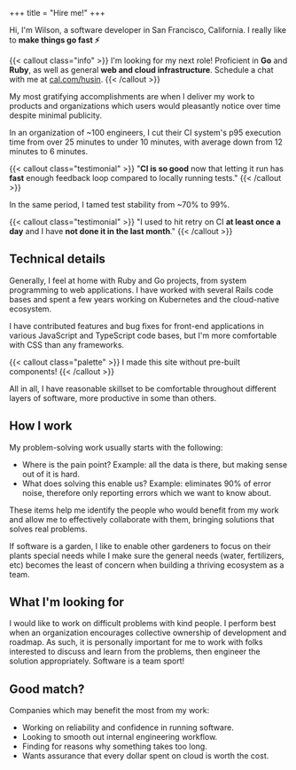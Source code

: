 +++
title = "Hire me!"
+++

Hi, I'm Wilson, a software developer in San Francisco, California. I really like to **make things go fast ⚡️**

{{< callout class="info" >}}
I'm looking for my next role! Proficient in **Go** and **Ruby**, as well as general **web and cloud infrastructure**. Schedule a chat with me at [cal.com/husin](https://cal.com/husin).
{{< /callout >}}

My most gratifying accomplishments are when I deliver my work to products and organizations which users would pleasantly notice over time despite minimal publicity.

In an organization of ~100 engineers, I cut their CI system's p95 execution time from over 25 minutes to under 10 minutes, with average down from 12 minutes to 6 minutes.

{{< callout class="testimonial" >}}
"**CI is so good** now that letting it run has **fast** enough feedback loop compared to locally running tests."
{{< /callout >}}

In the same period, I tamed test stability from ~70% to 99%.

{{< callout class="testimonial" >}}
"I used to hit retry on CI **at least once a day** and I have **not done it in the last month**."
{{< /callout >}}

## Technical details

Generally, I feel at home with Ruby and Go projects, from system programming to web applications. I have worked with several Rails code bases and spent a few years working on Kubernetes and the cloud-native ecosystem.

I have contributed features and bug fixes for front-end applications in various JavaScript and TypeScript code bases, but I'm more comfortable with CSS than any frameworks.

{{< callout class="palette" >}}
I made this site without pre-built components!
{{< /callout >}}

All in all, I have reasonable skillset to be comfortable throughout different layers of software, more productive in some than others.

## How I work

My problem-solving work usually starts with the following:

- Where is the pain point? Example: all the data is there, but making sense out of it is hard.
- What does solving this enable us? Example: eliminates 90% of error noise, therefore only reporting errors which we want to know about.

These items help me identify the people who would benefit from my work and allow me to effectively collaborate with them, bringing solutions that solves real problems.

If software is a garden, I like to enable other gardeners to focus on their plants special needs while I make sure the general needs (water, fertilizers, etc) becomes the least of concern when building a thriving ecosystem as a team.

## What I'm looking for

I would like to work on difficult problems with kind people. I perform best when an organization encourages collective ownership of development and roadmap.
As such, it is personally important for me to work with folks interested to discuss and learn from the problems, then engineer the solution appropriately. Software is a team sport!

## Good match?

Companies which may benefit the most from my work:

- Working on reliability and confidence in running software.
- Looking to smooth out internal engineering workflow.
- Finding for reasons why something takes too long.
- Wants assurance that every dollar spent on cloud is worth the cost.
